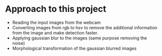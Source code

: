 # Approach to this project 
 * Reading the input images from the webcam
 * Converting images from rgb to hsv to remove the additional information from the image and make detection faster.
 * Applying gaussian blur to the images (same purpose removing the noise)
 * Morphological transformation of the gaussian blurred images
